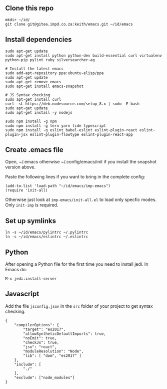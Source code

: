 Clone this repo
-------------------

    mkdir ~/id/
    git clone git@gitea.impd.co.za:keith/emacs.git ~/id/emacs

Install dependencies
-------------------------
    
    sudo apt-get update
    sudo apt-get install python python-dev build-essential curl virtualenv python-pip pylint ruby silversearcher-ag
    
    # Install the latest emacs
    sudo add-apt-repository ppa:ubuntu-elisp/ppa
    sudo apt-get update
    sudo apt-get remove emacs
    sudo apt-get install emacs-snapshot
    
    # JS Syntax checking
    sudo apt-get install curl
    curl -sL https://deb.nodesource.com/setup_8.x | sudo -E bash -
    sudo apt-get update
    sudo apt-get install -y nodejs
    
    sudo npm install -g npm 
    sudo npm install -g tern yarn tide typescript
    sudo npm install -g eslint babel-eslint eslint-plugin-react eslint-plugin-jsx eslint-plugin-flowtype eslint-plugin-react-app
    
Create .emacs file
-----------------------

Open, ~/.emacs otherwise ~/.config/emacs/init if you install the snapshot version above.

Paste the following lines if you want to bring in the complete config:
    
    (add-to-list 'load-path "~/id/emacs/imp-emacs")
    (require 'init-all)
    
Otherwise just look at `imp-emacs/init-all.el` to load only specfic modes. Only `init-imp` is required.

Set up symlinks
-------------------

    ln -s ~/id/emacs/pylintrc ~/.pylintrc
    ln -s ~/id/emacs/eslintrc ~/.eslintrc
    
Python
--------

After opening a Python file for the first time you need to install jedi. In Emacs do:

    M-x jedi:install-server
    

Javascript
-------------

Add the file `jsconfig.json` in the `src` folder of your project to get syntax checking.

```
{
    "compilerOptions": {
        "target": "es2017",
        "allowSyntheticDefaultImports": true,
        "noEmit": true,
        "checkJs": true,
        "jsx": "react",
        "moduleResolution": "Node",
        "lib": [ "dom", "es2017" ]
    },
    "include": [
        "./"
    ],
    "exclude": ["node_modules"]
}
```
